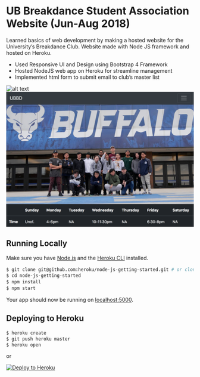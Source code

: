 # UB Breakdance Student Association Website (Jun-Aug 2018)

Learned basics of web development by making a hosted website for the University’s Breakdance Club.  Website made with Node JS framework and hosted on Heroku. 

-	Used Responsive UI and Design using Bootstrap 4 Framework
-	Hosted NodeJS web app on Heroku for streamline management
-	Implemented html form to submit email to club’s master list

![alt text](https://github.com/ltanedo/UB-Breakers-Website/blob/develop/Example.png?raw=true)
![alt text](https://github.com/ltanedo/UB-Breakers-Website/blob/develop/Screen%20Shot%202019-04-21%20at%207.27.53%20PM.png?raw=true)

## Running Locally

Make sure you have [Node.js](http://nodejs.org/) and the [Heroku CLI](https://cli.heroku.com/) installed.

```sh
$ git clone git@github.com:heroku/node-js-getting-started.git # or clone your own fork
$ cd node-js-getting-started
$ npm install
$ npm start
```

Your app should now be running on [localhost:5000](http://localhost:5000/).

## Deploying to Heroku

```
$ heroku create
$ git push heroku master
$ heroku open
```
or

[![Deploy to Heroku](https://www.herokucdn.com/deploy/button.png)](https://heroku.com/deploy)
